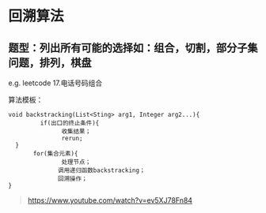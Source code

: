 # 回溯算法
## 题型：列出所有可能的选择如：组合，切割，部分子集问题，排列，棋盘

e.g. leetcode 17.电话号码组合

算法模板：
```
void backstracking(List<Sting> arg1, Integer arg2...){
         if(出口的终止条件){
               收集结果；
               rerun;
  }
       for(集合元素){
               处理节点；
              调用递归函数backstracking；
              回溯操作；
}
```




> https://www.youtube.com/watch?v=ev5XJ78Fn84